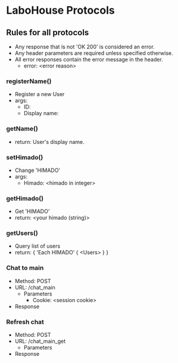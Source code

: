 # LaboHouse Protocols

## Rules for all protocols
  * Any response that is not 'OK 200' is considered an error.
  * Any header parameters are required unless specified otherwise.
  * All error responses contain the error message in the header.
    * error: \<error reason\>

### registerName()
  * Register a new User
  * args:
    * ID:
    * Display name:
  
### getName()
  * return: User's display name.

### setHimado() 
  * Change 'HIMADO'
  * args:
    * Himado: \<himado in integer\>

### getHimado()
  * Get 'HIMADO'
  * return: \<your himado (string)\>

### getUsers()
  * Query list of users
  * return:  { 'Each HIMADO' { \<Users\> } }

### Chat to main
  * Method: POST
  * URL: /chat_main
    * Parameters
      * Cookie: \<session cookie\>
  * Response

### Refresh chat
  * Method: POST
  * URL: /chat_main_get
    * Parameters
  * Response